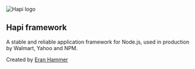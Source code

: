 ---
---

![Hapi logo](http://hapijs.com/public/img/logo.svg)

## Hapi framework

A stable and reliable application framework for Node.js, used in production by Walmart,
Yahoo and NPM.

Created by [Eran Hammer](https://twitter.com/eranhammer)

